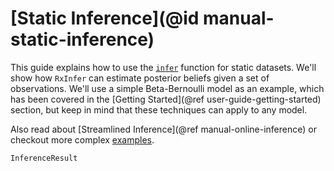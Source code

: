 # [Static Inference](@id manual-static-inference)

This guide explains how to use the [`infer`](@ref) function for static datasets. We'll show how `RxInfer` can estimate posterior beliefs given a set of observations. We'll use a simple Beta-Bernoulli model as an example, which has been covered in the [Getting Started](@ref user-guide-getting-started) section, but keep in mind that these techniques can apply to any model.

Also read about [Streamlined Inference](@ref manual-online-inference) or checkout more complex [examples](https://reactivebayes.github.io/RxInfer.jl/stable/examples/overview/).

```@docs
InferenceResult
```